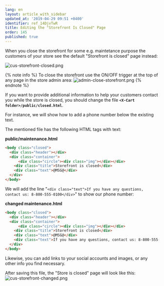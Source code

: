 ```yaml
---
lang: en
layout: article_with_sidebar
updated_at: '2019-04-29 09:51 +0400'
identifier: ref_14DjvTwR
title: Editing the "Storefront Is Closed" Page
order: 145
published: true
---
```

When you close the storefront for some e.g. maintetance purpose the customers of your store see the default "Storefront is closed" page instead:

![cus-storefront-closed.png]({{site.baseurl}}/attachments/ref_14DjvTwR/cus-storefront-closed.png)

{% note info %}
To close the storefront use the ON/OFF trigger at the top of any page in the store admin area:
![admin-close-storefront.png]({{site.baseurl}}/attachments/ref_14DjvTwR/admin-close-storefront.png)
{% endnote %}

If you want to provide additional information to help your customers contact you while the store is closed, you should change the file **`<X-Cart folder>/public/closed.html`**. 

For instance, we will show how to add a phone number below the existing text. 

The mentioned file has the following HTML tags with text:

**public/maintenance.html**

```html
<body class="closed">
  <div class="header"></div>
  <div class="container">
      <div class="circle"><div class="img"></div></div>
    <div class="title">Storefront is closed</div>
    <div class="text">@MSG@</div>
  </div>
</body>
```

We will add the line "`<div class="text">If you have any questions, contact us: 8-800-555-0100</div>`" to show our phone number:

**changed maintenance.html**

```html
<body class="closed">
  <div class="header"></div>
  <div class="container">
      <div class="circle"><div class="img"></div></div>
    <div class="title">Storefront is closed</div>
    <div class="text">@MSG@</div>
    <div class="text">If you have any questions, contact us: 8-800-555-0100</div>
  </div>
</body>
```

Likewise, you can add links to your social accounts and images, or any other info you find necessary. 

After saving this file, the "Store is closed" page will look like this:
![cus-storefront-changed.png]({{site.baseurl}}/attachments/ref_14DjvTwR/cus-storefront-changed.png)
